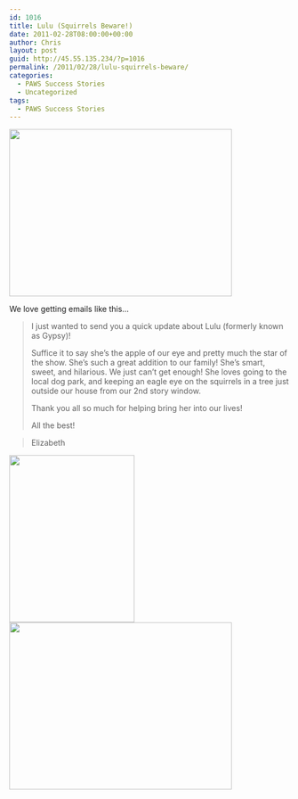 ```yaml
---
id: 1016
title: Lulu (Squirrels Beware!)
date: 2011-02-28T08:00:00+00:00
author: Chris
layout: post
guid: http://45.55.135.234/?p=1016
permalink: /2011/02/28/lulu-squirrels-beware/
categories:
  - PAWS Success Stories
  - Uncategorized
tags:
  - PAWS Success Stories
---
```

<img src="https://pawsnewengland.com/wp-content/uploads/2011/02/Vacation-400x300.jpg" alt="" title="Vacation" width="400" height="300" class="aligncenter size-medium wp-image-1017" />

We love getting emails like this&#8230;

> I just wanted to send you a quick update about Lulu (formerly known as Gypsy)!
> 
> Suffice it to say she&#8217;s the apple of our eye and pretty much the star of the show. She&#8217;s such a great addition to our family! She&#8217;s smart, sweet, and hilarious. We just can&#8217;t get enough! She loves going to the local dog park, and keeping an eagle eye on the squirrels in a tree just outside our house from our 2nd story window.
> 
> Thank you all so much for helping bring her into our lives!
> 
> All the best!
  
> Elizabeth

<img src="https://pawsnewengland.com/wp-content/uploads/2011/02/Haloween-225x300.jpg" alt="" title="Haloween" width="225" height="300" class="aligncenter size-medium wp-image-1018" />

<img src="https://pawsnewengland.com/wp-content/uploads/2011/02/Cuddle-400x300.jpg" alt="" title="Cuddle" width="400" height="300" class="aligncenter size-medium wp-image-1019" />